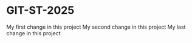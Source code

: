 # GIT-ST-2025

My first change in this project
My second change in this project
My last change in this project
